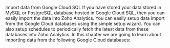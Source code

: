 Import data from Google Cloud SQL
If you have stored your data stored in MySQL or PostgreSQL database hosted in Google Cloud SQL, then you can easily import the data into Zoho Analytics. You can easily setup data import from the Google Cloud databases using the simple setup wizard. You can also setup schedules to periodically fetch the latest data from these databases into Zoho Analytics.
In this chapter we are going to learn about importing data from the following Google Cloud databases: